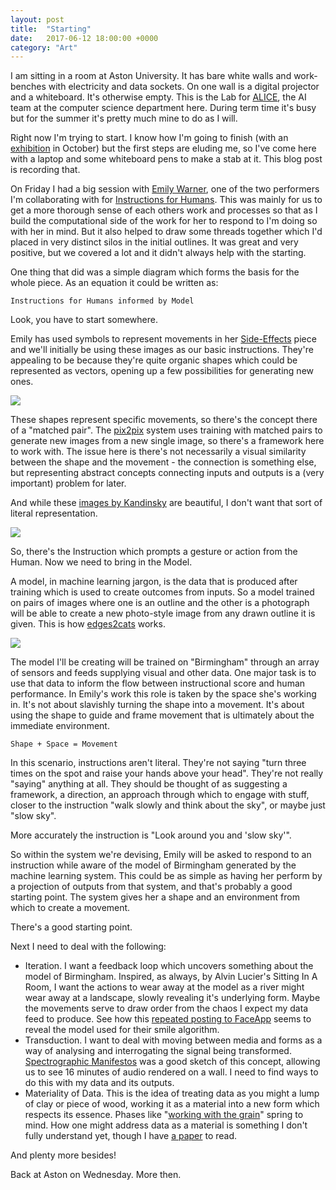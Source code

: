 ```yaml
---
layout: post
title:  "Starting"
date:   2017-06-12 18:00:00 +0000
category: "Art"
---
```

I am sitting in a room at Aston University. It has bare white walls and work-benches with electricity and data sockets. On one wall is a digital projector and a whiteboard. It's otherwise empty. This is the Lab for [ALICE](https://alice.aston.ac.uk), the AI team at the computer science department here. During term time it's busy but for the summer it's pretty much mine to do as I will. 

Right now I'm trying to start. I know how I'm going to finish (with an [exhibition](http://art.peteashton.com/instructions-for-humans/) in October) but the first steps are eluding me, so I've come here with a laptop and some whiteboard pens to make a stab at it. This blog post is recording that. 

On Friday I had a big session with [Emily Warner](https://emily-warner.com), one of the two performers I'm collaborating with for [Instructions for Humans](http://art.peteashton.com/instructions-for-humans/). This was mainly for us to get a more thorough sense of each others work and processes so that as I build the computational side of the work for her to respond to I'm doing so with her in mind. But it also helped to draw some threads together which I'd placed in very distinct silos in the initial outlines. It was great and very positive, but we covered a lot and it didn't always help with the starting. 

One thing that did was a simple diagram which forms the basis for the whole piece. As an equation it could be written as:

```
Instructions for Humans informed by Model
```

Look, you have to start somewhere. 

Emily has used symbols to represent movements in her [Side-Effects](https://emily-warner.com/2016/09/02/side-effects/) piece and we'll initially be using these images as our basic instructions. They're appealing to be because they're quite organic shapes which could be represented as vectors, opening up a few possibilities for generating new ones. 

![](http://blog.peteashton.com/images/emily_side-effects.jpg)

These shapes represent specific movements, so there's the concept there of a "matched pair". The [pix2pix](https://github.com/phillipi/pix2pix) system uses training with matched pairs to generate new images from a new single image, so there's a framework here to work with. The issue here is there's not necessarily a visual similarity between the shape and the movement - the connection is something else, but representing abstract concepts connecting inputs and outputs is a (very important) problem for later. 

And while these [images by Kandinsky](https://peteashton.tumblr.com/post/161736618367/wassily-kandinsky-dance-curves-on-the-dances-of) are beautiful, I don't want that sort of literal representation. 

![](http://blog.peteashton.com/images/kandinskydancecurves.jpg)

So, there's the Instruction which prompts a gesture or action from the Human. Now we need to bring in the Model.

A model, in machine learning jargon, is the data that is produced after training which is used to create outcomes from inputs. So a model trained on pairs of images where one is an outline and the other is a photograph will be able to create a new photo-style image from any drawn outline it is given. This is how [edges2cats](https://affinelayer.com/pixsrv/) works. 

![](http://blog.peteashton.com/images/edges2cat.jpg)

The model I'll be creating will be trained on "Birmingham" through an array of sensors and feeds supplying visual and other data. One major task is to use that data to inform the flow between instructional score and human performance. In Emily's work this role is taken by the space she's working in. It's not about slavishly turning the shape into a movement. It's about using the shape to guide and frame movement that is ultimately about the immediate environment. 

```
Shape + Space = Movement
```

In this scenario, instructions aren't literal. They're not saying "turn three times on the spot and raise your hands above your head". They're not really "saying" anything at all. They should be thought of as suggesting a framework, a direction, an approach through which to engage with stuff, closer to the instruction "walk slowly and think about the sky", or maybe just "slow sky".

More accurately the instruction is "Look around you and 'slow sky'".

So within the system we're devising, Emily will be asked to respond to an instruction while aware of the model of Birmingham generated by the machine learning system. This could be as simple as having her perform by a projection of outputs from that system, and that's probably a good starting point. The system gives her a shape and an environment from which to create a movement. 

There's a good starting point. 

Next I need to deal with the following:

- Iteration. I want a feedback loop which uncovers something about the model of Birmingham. Inspired, as always, by Alvin Lucier's Sitting In A Room, I want the actions to wear away at the model as a river might wear away at a landscape, slowly revealing it's underlying form. Maybe the movements serve to draw order from the chaos I expect my data feed to produce. See how this [repeated posting to FaceApp](https://vimeo.com/221287126) seems to reveal the model used for their smile algorithm.  
- Transduction. I want to deal with moving between media and forms as a way of analysing and interrogating the signal being transformed. [Spectrographic Manifestos](https://vimeo.com/220128563) was a good sketch of this concept, allowing us to see 16 minutes of audio rendered on a wall. I need to find ways to do this with my data and its outputs. 
- Materiality of Data. This is the idea of treating data as you might a lump of clay or piece of wood, working it as a material into a new form which respects its essence. Phases like "[working with the grain](https://en.wikipedia.org/wiki/Plane_(tool)#Use)" spring to mind. How one might address data as a material is something I don't fully understand yet, though I have [a paper](http://www.mitpressjournals.org/doi/pdf/10.1162/LEON_a_01414) to read. 

And plenty more besides! 

Back at Aston on Wednesday. More then. 